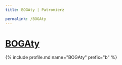 ```yaml
---
title: BOGAty | Patromierz

permalink: /BOGAty
---
```


# [BOGAty](https://patronite.pl/BOGAty)

{% include profile.md name="BOGAty" prefix="b" %}
